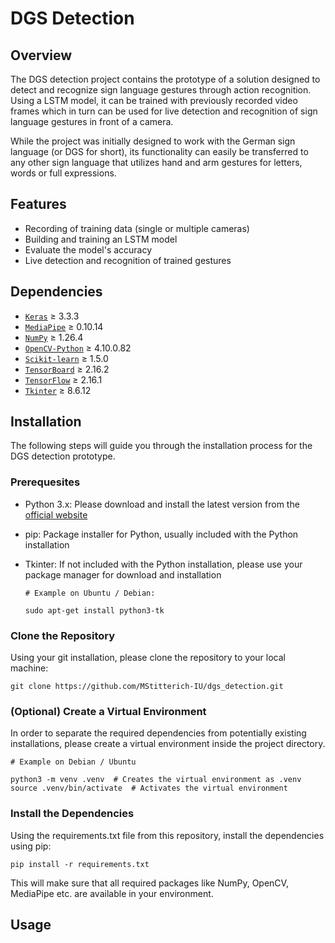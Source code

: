 # DGS Detection
## Overview
The DGS detection project contains the prototype of a solution designed to detect and recognize sign language gestures through action
recognition. Using a LSTM model, it can be trained with previously recorded video frames which in turn can be used for live detection and
recognition of sign language gestures in front of a camera.

While the project was initially designed to work with the German sign language (or DGS for short), its functionality can easily be
transferred to any other sign language that utilizes hand and arm gestures for letters, words or full expressions.

## Features
- Recording of training data (single or multiple cameras)
- Building and training an LSTM model
- Evaluate the model's accuracy
- Live detection and recognition of trained gestures

## Dependencies
- [`Keras`](https://keras.io/) &ge; 3.3.3 
- [`MediaPipe`](https://developers.google.com/mediapipe) &ge; 0.10.14
- [`NumPy`](https://numpy.org/) &ge; 1.26.4
- [`OpenCV-Python`](https://opencv.org/) &ge; 4.10.0.82
- [`Scikit-learn`](https://scikit-learn.org/stable/) &ge; 1.5.0
- [`TensorBoard`](https://www.tensorflow.org/tensorboard) &ge; 2.16.2
- [`TensorFlow`](https://www.tensorflow.org/) &ge; 2.16.1
- [`Tkinter`](https://docs.python.org/3/library/tkinter.html) &ge; 8.6.12

## Installation
The following steps will guide you through the installation process for the DGS detection prototype.

### Prerequesites
- Python 3.x: Please download and install the latest version from the [official website](https://www.python.org/)
- pip: Package installer for Python, usually included with the Python installation
- Tkinter: If not included with the Python installation, please use your package manager for download and installation

  ```
  # Example on Ubuntu / Debian:
  
  sudo apt-get install python3-tk
  ```
### Clone the Repository
Using your git installation, please clone the repository to your local machine:

```
git clone https://github.com/MStitterich-IU/dgs_detection.git
```

### (Optional) Create a Virtual Environment
In order to separate the required dependencies from potentially existing installations, please create a virtual environment inside the project directory.
```
# Example on Debian / Ubuntu

python3 -m venv .venv  # Creates the virtual environment as .venv
source .venv/bin/activate  # Activates the virtual environment
```
### Install the Dependencies
Using the requirements.txt file from this repository, install the dependencies using pip:

```
pip install -r requirements.txt
```
This will make sure that all required packages like NumPy, OpenCV, MediaPipe etc. are available in your environment.

## Usage
